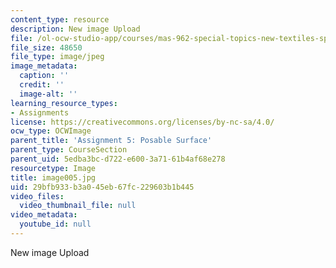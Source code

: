 ```yaml
---
content_type: resource
description: New image Upload
file: /ol-ocw-studio-app/courses/mas-962-special-topics-new-textiles-spring-2010/29bfb933b3a045eb67fc229603b1b445_image005.jpg
file_size: 48650
file_type: image/jpeg
image_metadata:
  caption: ''
  credit: ''
  image-alt: ''
learning_resource_types:
- Assignments
license: https://creativecommons.org/licenses/by-nc-sa/4.0/
ocw_type: OCWImage
parent_title: 'Assignment 5: Posable Surface'
parent_type: CourseSection
parent_uid: 5edba3bc-d722-e600-3a71-61b4af68e278
resourcetype: Image
title: image005.jpg
uid: 29bfb933-b3a0-45eb-67fc-229603b1b445
video_files:
  video_thumbnail_file: null
video_metadata:
  youtube_id: null
---
```

New image Upload